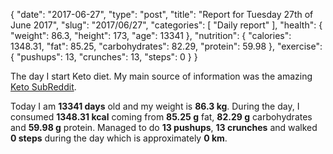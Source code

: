 {
    "date": "2017-06-27",
    "type": "post",
    "title": "Report for Tuesday 27th of June 2017",
    "slug": "2017\/06\/27",
    "categories": [
        "Daily report"
    ],
    "health": {
        "weight": 86.3,
        "height": 173,
        "age": 13341
    },
    "nutrition": {
        "calories": 1348.31,
        "fat": 85.25,
        "carbohydrates": 82.29,
        "protein": 59.98
    },
    "exercise": {
        "pushups": 13,
        "crunches": 13,
        "steps": 0
    }
}

The day I start Keto diet. My main source of information was the amazing [Keto
SubReddit](https://www.reddit.com/r/keto/).


Today I am <strong>13341 days</strong> old and my weight is <strong>86.3 kg</strong>. During the day, I consumed <strong>1348.31 kcal</strong> coming from <strong>85.25 g</strong> fat, <strong>82.29 g</strong> carbohydrates and <strong>59.98 g</strong> protein. Managed to do <strong>13 pushups</strong>, <strong>13 crunches</strong> and walked <strong>0 steps</strong> during the day which is approximately <strong>0 km</strong>.